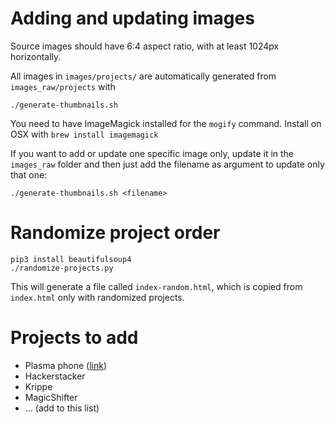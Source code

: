 # Adding and updating images

Source images should have 6:4 aspect ratio, with at least 1024px horizontally.

All images in `images/projects/` are automatically generated from `images_raw/projects` with

    ./generate-thumbnails.sh

You need to have ImageMagick installed for the `mogify` command. Install on OSX with `brew install imagemagick`

If you want to add or update one specific image only, update it in the `images_raw` folder and then just add the
filename as argument to update only that one:

    ./generate-thumbnails.sh <filename>

# Randomize project order

    pip3 install beautifulsoup4
    ./randomize-projects.py

This will generate a file called `index-random.html`, which is copied from `index.html` only with randomized projects.

# Projects to add

* Plasma phone ([link](https://twitter.com/ganda1f/status/946720073665990656))
* Hackerstacker
* Krippe
* MagicShifter
* ... (add to this list)
